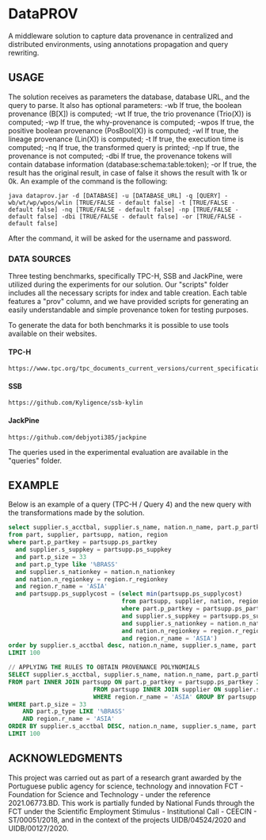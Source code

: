 # DataPROV
A middleware solution to capture data provenance in centralized and distributed environments, using annotations propagation and query rewriting.

## USAGE	
The solution receives as parameters the database, database URL, and the query to parse. It also has optional parameters: -wb If true, the boolean provenance (B[X]) is computed; -wt If true, the trio provenance (Trio(X)) is computed; -wp If true, the why-provenance is computed; -wpos If true, the positive boolean provenance (PosBool(X)) is computed; -wl If true, the lineage provenance (Lin(X)) is computed; -t If true, the execution time is computed; -nq If true, the transformed query is printed; -np If true, the provenance is not computed; -dbi If true, the provenance tokens will contain database information (database:schema:table:token); -or If true, the result has the original result, in case of false it shows the result with 1k or 0k. An example of the command is the following:


    java dataprov.jar -d [DATABASE] -u [DATABASE_URL] -q [QUERY] -wb/wt/wp/wpos/wlin [TRUE/FALSE - default false] -t [TRUE/FALSE - default false] -nq [TRUE/FALSE - default false] -np [TRUE/FALSE - default false] -dbi [TRUE/FALSE - default false] -or [TRUE/FALSE - default false]

After the command, it will be asked for the username and password.

### DATA SOURCES
Three testing benchmarks, specifically TPC-H, SSB and JackPine, were utilized during the experiments for our solution. Our "scripts" folder includes all the necessary scripts for index and table creation. Each table features a "prov" column, and we have provided scripts for generating an easily understandable and simple provenance token for testing purposes.

To generate the data for both benchmarks it is possible to use tools available on their websites.

#### TPC-H

	https://www.tpc.org/tpc_documents_current_versions/current_specifications5.asp

#### SSB

	https://github.com/Kyligence/ssb-kylin

#### JackPine

	https://github.com/debjyoti385/jackpine

The queries used in the experimental evaluation are available in the "queries" folder.

## EXAMPLE
Below is an example of a query (TPC-H / Query 4) and the new query with the transformations made by the solution.

```sql
select supplier.s_acctbal, supplier.s_name, nation.n_name, part.p_partkey, part.p_mfgr, supplier.s_address, supplier.s_phone, supplier.s_comment 
from part, supplier, partsupp, nation, region 
where part.p_partkey = partsupp.ps_partkey 
  and supplier.s_suppkey = partsupp.ps_suppkey 
  and part.p_size = 33 
  and part.p_type like '%BRASS' 
  and supplier.s_nationkey = nation.n_nationkey 
  and nation.n_regionkey = region.r_regionkey 
  and region.r_name = 'ASIA' 
  and partsupp.ps_supplycost = (select min(partsupp.ps_supplycost) 
  								from partsupp, supplier, nation, region 
								where part.p_partkey = partsupp.ps_partkey 
								and supplier.s_suppkey = partsupp.ps_suppkey 
								and supplier.s_nationkey = nation.n_nationkey 
								and nation.n_regionkey = region.r_regionkey 
								and region.r_name = 'ASIA') 
order by supplier.s_acctbal desc, nation.n_name, supplier.s_name, part.p_partkey 
LIMIT 100

// APPLYING THE RULES TO OBTAIN PROVENANCE POLYNOMIALS
SELECT supplier.s_acctbal, supplier.s_name, nation.n_name, part.p_partkey, part.p_mfgr, supplier.s_address, supplier.s_phone, supplier.s_comment, part.prov || ' . ' || partsupp.prov || ' . ' || supplier.prov || ' . ' || nation.prov || ' . ' || region.prov || ' . ' || '(' || C0.prov || ')'||'. [' || C0.F0|| '= 1 ⊗' || partsupp.ps_supplycost|| ']' AS prov 
FROM part INNER JOIN partsupp ON part.p_partkey = partsupp.ps_partkey INNER JOIN supplier ON supplier.s_suppkey = partsupp.ps_suppkey INNER JOIN nation ON supplier.s_nationkey = nation.n_nationkey INNER JOIN region ON nation.n_regionkey = region.r_regionkey INNER JOIN (SELECT partsupp.ps_partkey, STRING_AGG(CONCAT('(',partsupp.prov || ' . ' || supplier.prov || ' . ' || nation.prov || ' . ' || region.prov, ')', ' ⊗ ', partsupp.ps_supplycost), ' +min ') AS F0, CONCAT('δ(',STRING_AGG(partsupp.prov || ' . ' || supplier.prov || ' . ' || nation.prov || ' . ' || region.prov, ' + '),')') AS prov 
						FROM partsupp INNER JOIN supplier ON supplier.s_suppkey = partsupp.ps_suppkey INNER JOIN nation ON supplier.s_nationkey = nation.n_nationkey INNER JOIN region ON nation.n_regionkey = region.r_regionkey 
						WHERE region.r_name = 'ASIA' GROUP BY partsupp.ps_partkey) AS C0 ON part.p_partkey = C0.ps_partkey 
WHERE part.p_size = 33 
	AND part.p_type LIKE '%BRASS' 
	AND region.r_name = 'ASIA' 
ORDER BY supplier.s_acctbal DESC, nation.n_name, supplier.s_name, part.p_partkey 
LIMIT 100

```

## ACKNOWLEDGMENTS
This project was carried out as part of a research grant awarded by the Portuguese public agency for science, technology and innovation FCT - Foundation for Science and Technology - under the reference 2021.06773.BD. This work is partially funded by National Funds through the FCT under the Scientific Employment Stimulus - Institutional Call - CEECIN  - ST/00051/2018, and in the context of the projects UIDB/04524/2020 and UIDB/00127/2020.
